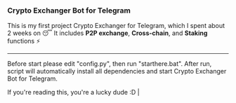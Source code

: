 ### Crypto Exchanger Bot for Telegram

This is my first project Crypto Exchanger for Telegram, which I spent about 2 weeks on 😴
It includes **P2P exchange**, **Cross-chain**, and **Staking** functions ⚡


- - - - - - - - - - - - - - - - - - - - - - - - - - - - - - - -
Before start please edit "config.py", then run "starthere.bat". After run, script will automatically install all dependencies and start Crypto Exchanger Bot for Telegram.

If you're reading this, you're a lucky dude :D |
